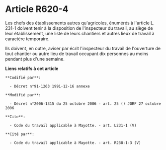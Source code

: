# Article R620-4

Les chefs des établissements autres qu'agricoles, énumérés à l'article L. 231-1 doivent tenir à la disposition de
l'inspecteur du travail, au siège de leur établissement, une liste de leurs chantiers et autres lieux de travail à caractère
temporaire. 

Ils doivent, en outre, aviser par écrit l'inspecteur du travail de l'ouverture de tout chantier ou autre lieu de travail
occupant dix personnes au moins pendant plus d'une semaine.

**Liens relatifs à cet article**

	**Codifié par**:

	  - Décret n°91-1263 1991-12-16 annexe

	**Modifié par**:

	  - Décret n°2006-1315 du 25 octobre 2006 - art. 25 () JORF 27 octobre 2006

	**Cite**:

	  - Code du travail applicable à Mayotte. - art. L231-1 (V)

	**Cité par**:

	  - Code du travail applicable à Mayotte. - art. R238-1-3 (V)
